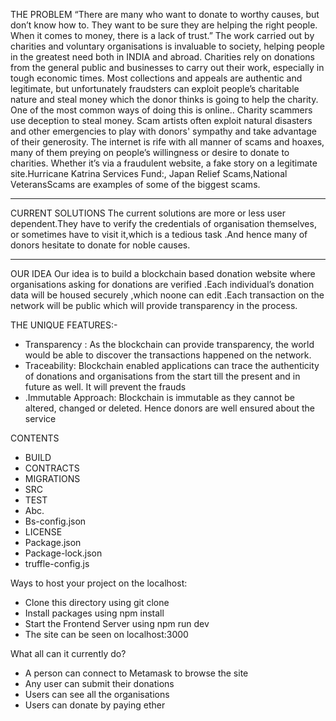 ﻿THE PROBLEM
“There are many who want to donate to worthy causes, but don’t know how to. They want to be sure they are helping the right people. When it comes to money, there is a lack of trust.”
The work carried out by charities and voluntary organisations is invaluable to society, helping people in the greatest need both in INDIA and abroad. Charities rely on donations from the general public and businesses to carry out their work, especially in tough economic times. Most collections and appeals are authentic and legitimate, but unfortunately fraudsters can exploit people’s charitable nature and steal money which the donor thinks is going to help the charity. One of the most common ways of doing this is online.. Charity scammers use deception to steal money. Scam artists often exploit natural disasters and other emergencies to play with donors' sympathy and take advantage of their generosity. The internet is rife with all manner of scams and hoaxes, many of them preying on people’s willingness or desire to donate to charities. Whether it’s via a fraudulent website, a fake story on a legitimate site.Hurricane Katrina  Services Fund:, Japan  Relief Scams,National VeteransScams are examples of some of the biggest scams.


________________


CURRENT SOLUTIONS
The current solutions are more or less user dependent.They have to verify the credentials of organisation themselves, or sometimes have to visit it,which is a tedious task .And hence many of donors hesitate to donate for noble causes.


________________




OUR IDEA
Our idea is to build a blockchain based  donation website where organisations asking for donations are verified .Each individual’s donation data will be housed securely ,which noone can edit .Each transaction on the network will be public which will provide transparency in the process.


THE UNIQUE FEATURES:-
* Transparency :
 As the blockchain can provide transparency, the world would be able to discover the transactions happened on the network.
* Traceability:
 Blockchain enabled applications can trace the authenticity of donations and organisations from the start till the present and in future as well. It will prevent the frauds
* .Immutable Approach: 
  Blockchain is immutable as they cannot be altered, changed or deleted. Hence donors are well ensured about the service 


CONTENTS
* BUILD
* CONTRACTS
* MIGRATIONS
* SRC
* TEST
* Abc.
* Bs-config.json
* LICENSE
* Package.json
* Package-lock.json
* truffle-config.js





Ways to host your project on the localhost:


* Clone this directory using git clone
* Install packages using npm install
* Start the Frontend Server using npm run dev
* The site can be seen on localhost:3000


What all can it currently do?
* A person can connect to Metamask to browse the site
* Any user can submit their donations
* Users can see all the organisations
* Users can donate by paying ether
